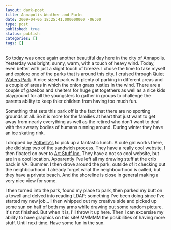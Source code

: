```yaml
---
layout: dark-post
title: Annapolis Weather and Parks
date: 2009-04-05 18:25:41.000000000 -06:00
type: post
published: true
status: publish
categories: []
tags: []
---
```

So today was once again another beautiful day here in the city of Annapolis.  Yesterday was bright, sunny, warm, with a touch of heavy wind.  Today, even better with just a slight touch of breeze.  I chose the time to take myself and explore one of the parks that is around this city.  I cruised through [Quiet Waters Park](http://www.friendsofquietwaterspark.org).  A nice sized park with plenty of parking in different areas and a couple of areas in which the onion grass rustles in the wind.  There are a couple of gazebos and shelters for huge get togethers as well as a nice kids playground for all the youngsters to gather in groups to challenge the parents ability to keep thier children from having too much fun.

Something that sets this park off is the fact that there are no sporting grounds at all.  So it is more for the families at heart that just want to get away from nearly everything as well as the retired who don't want to deal with the sweaty bodies of humans running around.  During winter they have an ice skating rink.

I dropped by [Potbelly's](http://www.potbelly.com) to pick up a fantastic lunch. A cute girl works there, she did step two of the sandwich process. They have a really cool website. I then floated on over to [Art Stuff Inc.](http://www.artthingsinc.com) They have a not so cool website, but are in a cool location. Apparently I've left all my drawing stuff at the crib back in VA.  Bummer.  I then drove around the park, outside of it checking out the neighbourhood.  I already forget what the neighbourhood is called, but they have a private beach.  And the shoreline is close in general making a very nice view for some.

I then turned into the park, found my place to park, then parked my butt on a towell and delved into reading LDAP; something I've been doing since I've started my new job...  I then whipped out my creative side and picked up some sun on half of both my arms while drawing out some random picture.  It's not finished.  But when it is, I'll throw it up here.  Then I can excersise my ability to have graphics on this site!  MMMMM the posibilities of having more stuff.  Until next time.  Have some fun in the sun.
